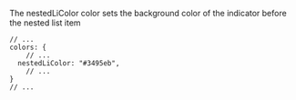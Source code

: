 The nestedLiColor color sets the background color of the indicator before the nested list item

```
// ...
colors: {
	// ...
  nestedLiColor: "#3495eb",
	// ...
}
// ...
```